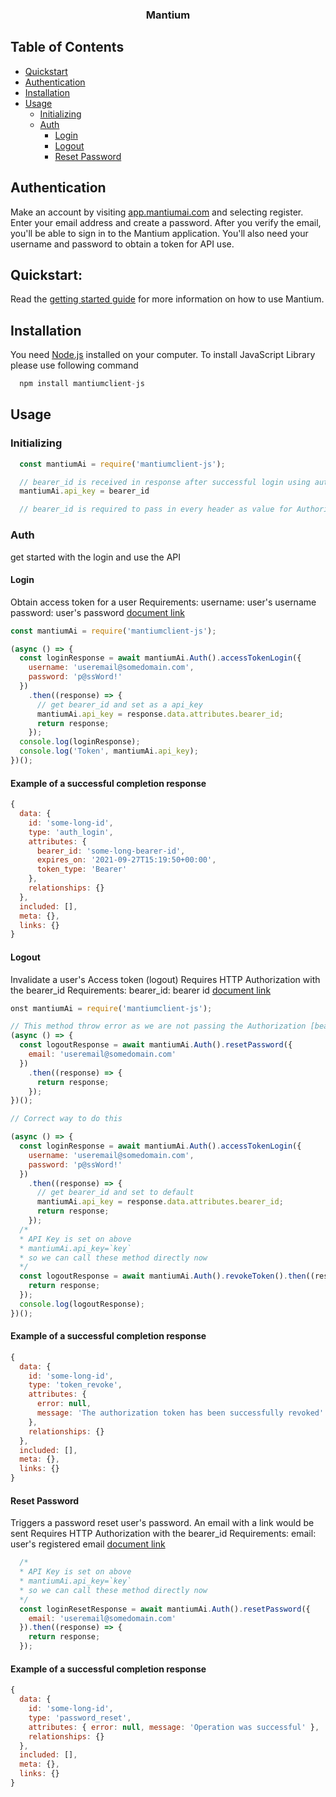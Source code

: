 
<h3 align="center">Mantium</h3>

## Table of Contents
- [Quickstart](#quickstart)
- [Authentication](#authentication)
- [Installation](#installation)
- [Usage](#usage)
  - [Initializing](#initializing)
  - [Auth](#auth)
    - [Login](#login)
    - [Logout](#logout)
    - [Reset Password](#reset-password)
## Authentication
Make an account by visiting [app.mantiumai.com](https://app.mantiumai.com) and selecting register. Enter your email address and create a password. After you verify the email, you'll be able to sign in to the Mantium application. You'll also need your username and password to obtain a token for API use.

## Quickstart:
Read the [getting started guide](https://developer.mantiumai.com/docs) for more information on how to use Mantium.

## Installation
You need [Node.js](https://nodejs.org/en/) installed on your computer. To install JavaScript Library please use following command

```js
  npm install mantiumclient-js
```

## Usage

### Initializing
```js
  const mantiumAi = require('mantiumclient-js');

  // bearer_id is received in response after successful login using auth login method.
  mantiumAi.api_key = bearer_id

  // bearer_id is required to pass in every header as value for Authorization.
```

### Auth
get started with the login and use the API

#### Login
Obtain access token for a user
Requirements:
username: user's username
password: user's password
[document link](https://developer.mantiumai.com/reference#access_token_login_v1_auth_login_access_token_post)

```js
const mantiumAi = require('mantiumclient-js');

(async () => {
  const loginResponse = await mantiumAi.Auth().accessTokenLogin({
    username: 'useremail@somedomain.com',
    password: 'p@ssWord!'
  })
    .then((response) => {
      // get bearer_id and set as a api_key
      mantiumAi.api_key = response.data.attributes.bearer_id;
      return response;
    });
  console.log(loginResponse);
  console.log('Token', mantiumAi.api_key);
})();
```
#### Example of a successful completion response
```js
{
  data: {
    id: 'some-long-id',
    type: 'auth_login',
    attributes: {
      bearer_id: 'some-long-bearer-id',
      expires_on: '2021-09-27T15:19:50+00:00',
      token_type: 'Bearer'
    },
    relationships: {}
  },
  included: [],
  meta: {},
  links: {}
}
```

#### Logout
Invalidate a user's Access token (logout)
Requires HTTP Authorization with the bearer_id
Requirements:
bearer_id: bearer id
[document link](https://developer.mantiumai.com/reference#revoke_token_v1_auth_user_revoke_token_post)
```js
onst mantiumAi = require('mantiumclient-js');

// This method throw error as we are not passing the Authorization [bearer_id]
(async () => {
  const logoutResponse = await mantiumAi.Auth().resetPassword({
    email: 'useremail@somedomain.com'
  })
    .then((response) => {
      return response;
    });
})();

// Correct way to do this

(async () => {
  const loginResponse = await mantiumAi.Auth().accessTokenLogin({
    username: 'useremail@somedomain.com',
    password: 'p@ssWord!'
  })
    .then((response) => {
      // get bearer_id and set to default
      mantiumAi.api_key = response.data.attributes.bearer_id;
      return response;
    });
  /*
  * API Key is set on above 
  * mantiumAi.api_key=`key`
  * so we can call these method directly now
  */
  const logoutResponse = await mantiumAi.Auth().revokeToken().then((response) => {
    return response;
  });
  console.log(logoutResponse);
})();
```
#### Example of a successful completion response
```js
{
  data: {
    id: 'some-long-id',
    type: 'token_revoke',
    attributes: {
      error: null,
      message: 'The authorization token has been successfully revoked'
    },
    relationships: {}
  },
  included: [],
  meta: {},
  links: {}
}
```

#### Reset Password
Triggers a password reset user's password. An email with a link would be sent
Requires HTTP Authorization with the bearer_id
Requirements:
email: user's registered email
[document link](https://developer.mantiumai.com/reference#reset_password_v1_auth_user_reset_password_post)

```js
  /*
  * API Key is set on above 
  * mantiumAi.api_key=`key`
  * so we can call these method directly now
  */
  const loginResetResponse = await mantiumAi.Auth().resetPassword({
    email: 'useremail@somedomain.com'
  }).then((response) => {
    return response;
  });
```
#### Example of a successful completion response
```js
{
  data: {
    id: 'some-long-id',
    type: 'password_reset',
    attributes: { error: null, message: 'Operation was successful' },
    relationships: {}
  },
  included: [],
  meta: {},
  links: {}
}
```